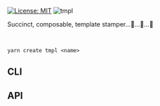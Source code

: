 [![License: MIT](https://img.shields.io/badge/License-MIT-green.svg)](https://opensource.org/licenses/MIT)
![tmpl](https://user-images.githubusercontent.com/185555/51376427-29e88400-1b6d-11e9-8b77-065684f4db5a.png)

Succinct, composable, template stamper...🤖...🤖...🤖

<p>&nbsp;</p>

```
yarn create tmpl <name>
```

## CLI


## API

